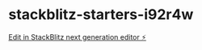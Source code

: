 # stackblitz-starters-i92r4w

[Edit in StackBlitz next generation editor ⚡️](https://stackblitz.com/~/github.com/jaune162/stackblitz-starters-i92r4w)